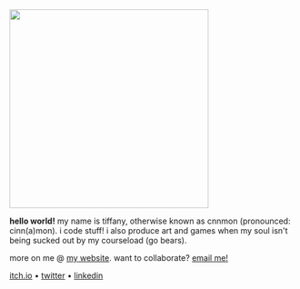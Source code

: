 <img src="https://user-images.githubusercontent.com/20329981/193142371-a398ff38-b871-4b1f-8f79-e6a3d3ae227f.png" width="350" />

__hello world!__ my name is tiffany, otherwise known as cnnmon (pronounced: cinn(a)mon). i code stuff! i also produce art and games when my soul isn't being sucked out by my courseload (go bears).

more on me @ [my website](https://tiffanywang.me/). want to collaborate? [email me!](mailto:tiffanywang@berkeley.edu)

[itch.io](https://cnnmon.itch.io/) • [twitter](https://twitter.com/cnnmonsugar) • [linkedin](https://www.linkedin.com/in/wtiffany/)

